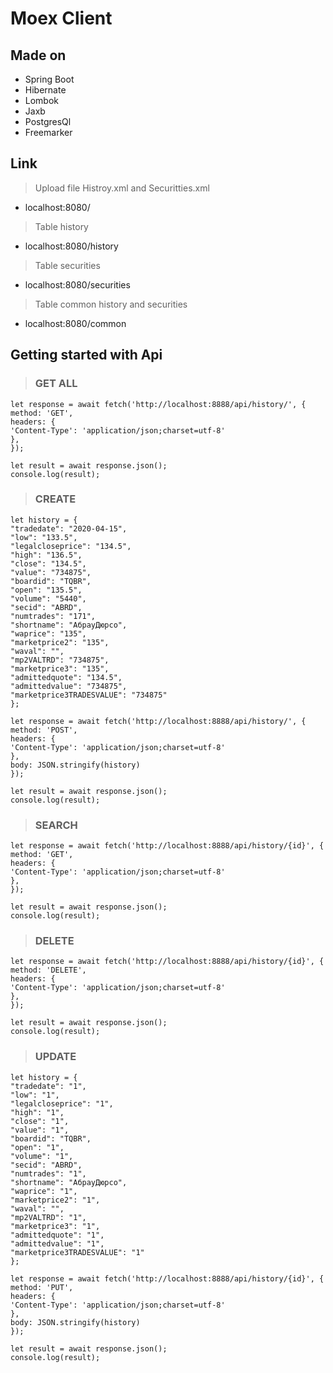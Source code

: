 # Moex Client

## Made on
* Spring Boot
* Hibernate
* Lombok
* Jaxb
* PostgresQl
* Freemarker

## Link

>   Upload file Histroy.xml and Securitties.xml
* localhost:8080/
> Table history
* localhost:8080/history
> Table securities
* localhost:8080/securities
> Table common history and securities
* localhost:8080/common
## Getting started with Api
 
> ### GET ALL
 
    let response = await fetch('http://localhost:8888/api/history/', { 
    method: 'GET',
    headers: {
    'Content-Type': 'application/json;charset=utf-8'
    },
    });

    let result = await response.json();
    console.log(result);

> ### CREATE

    let history = {
    "tradedate": "2020-04-15",
    "low": "133.5",
    "legalcloseprice": "134.5",
    "high": "136.5",
    "close": "134.5",
    "value": "734875",
    "boardid": "TQBR",
    "open": "135.5",
    "volume": "5440",
    "secid": "ABRD",
    "numtrades": "171",
    "shortname": "АбрауДюрсо",
    "waprice": "135",
    "marketprice2": "135",
    "waval": "",
    "mp2VALTRD": "734875",
    "marketprice3": "135",
    "admittedquote": "134.5",
    "admittedvalue": "734875",
    "marketprice3TRADESVALUE": "734875"
    };

    let response = await fetch('http://localhost:8888/api/history/', {
    method: 'POST',
    headers: {
    'Content-Type': 'application/json;charset=utf-8'
    },
    body: JSON.stringify(history)
    });

    let result = await response.json();
    console.log(result);

> ### SEARCH

    let response = await fetch('http://localhost:8888/api/history/{id}', { 
    method: 'GET',
    headers: {
    'Content-Type': 'application/json;charset=utf-8'
    },
    });

    let result = await response.json();
    console.log(result);

> ### DELETE

    let response = await fetch('http://localhost:8888/api/history/{id}', { 
    method: 'DELETE',
    headers: {
    'Content-Type': 'application/json;charset=utf-8'
    },
    });

    let result = await response.json();
    console.log(result);

> ### UPDATE

    let history = {
    "tradedate": "1",
    "low": "1",
    "legalcloseprice": "1",
    "high": "1",
    "close": "1",
    "value": "1",
    "boardid": "TQBR",
    "open": "1",
    "volume": "1",
    "secid": "ABRD",
    "numtrades": "1",
    "shortname": "АбрауДюрсо",
    "waprice": "1",
    "marketprice2": "1",
    "waval": "",
    "mp2VALTRD": "1",
    "marketprice3": "1",
    "admittedquote": "1",
    "admittedvalue": "1",
    "marketprice3TRADESVALUE": "1"
    };

    let response = await fetch('http://localhost:8888/api/history/{id}', {
    method: 'PUT',
    headers: {
    'Content-Type': 'application/json;charset=utf-8'
    },
    body: JSON.stringify(history)
    });

    let result = await response.json();
    console.log(result);
